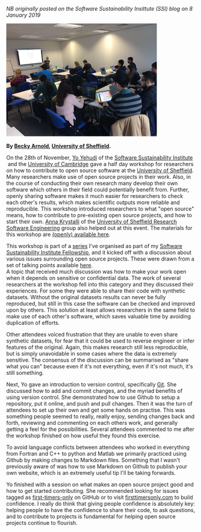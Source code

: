 <!--
.. title: How to contribute to open source software
.. author: Becky Arnold
.. slug: 2019-01-09-ssi-workshop-contribute-foss
.. date: 2019-01-09 16:56:00 UTC+00:00
.. tags: SSI open-source workshops FOSS
.. category:
.. link:
.. description:
.. type: text
-->

*NB originally posted on the Software Sustainability Insittute (SSI) blog on
8 January 2019*

![*Image courtesy of Becky Arnold*](/images/ssi-workshop-contribute-foss.png)

**By [Becky Arnold](https://software.ac.uk/fellows/becky-arnold),
[University of Sheffield](https://www.sheffield.ac.uk).**

On the 28th of November, [Yo Yehudi](http://yo-yehudi.com/) of the
[Software Sustainability Institute](https://www.software.ac.uk/)  and
the [University of Cambridge](https://www.cam.ac.uk/) gave a half day
workshop for researchers on how to contribute to open source software at
the [University of Sheffield](http://sheffield.ac.uk). Many researchers
make use of open source projects in their work. Also, in the course of
conducting their own research many develop their own software which
others in their field could potentially benefit from. Further, openly
sharing software makes it much easier for researchers to check each
other\'s results, which makes scientific outputs more reliable and
reproducible. This workshop introduced researchers to what "open source"
means, how to contribute to pre-existing open source projects, and how
to start their own. [Anna Krystalli](http://annakrystalli.me/) of the
[University of Sheffield Research Software
Engineering](http://rse.shef.ac.uk) group also helped out at this event.
The materials for this workshop are [(openly) available
here](https://open-source-for-researchers.github.io/open-source-workshop/).

This workshop is part of a
[series](https://www.sheffield.ac.uk/physics/news/programming-skills-sessions)
I've organised as part of my [Software Sustainability Institute
Fellowship](https://www.software.ac.uk/programmes-and-events/fellowship-programme),
and it kicked off with a discussion about various issues surrounding
open source projects. These were drawn from a set of talking points
available
[here](https://github.com/baricks/opentodiscussion/blob/master/OpenSource).\
A topic that received much discussion was how to make your work open
when it depends on sensitive or confidential data. The work of several
researchers at the workshop fell into this category and they discussed
their experiences. For some they were able to share their code with
synthetic datasets. Without the original datasets results can never be
fully reproduced, but still in this case the software can be checked and
improved upon by others. This solution at least allows researchers in
the same field to make use of each other\'s software, which saves
valuable time by avoiding duplication of efforts.

Other attendees voiced frustration that they are unable to even share
synthetic datasets, for fear that it could be used to reverse engineer
or infer features of the original. Again, this makes research still less
reproducible, but is simply unavoidable in some cases where the data is
extremely sensitive. The consensus of the discussion can be summarised
as "share what you can" because even if it's not everything, even if
it's not much, it's still something.

Next, Yo gave an introduction to version control, specifically
[Git](https://git-scm.com/). She discussed how to add and commit
changes, and the myriad benefits of using version control. She
demonstrated how to use Github to setup a repository, put it online, and
push and pull changes. Then it was the turn of attendees to set up their
own and get some hands on practise. This was something people seemed to
really, really enjoy, sending changes back and forth, reviewing and
commenting on each others work, and generally getting a feel for the
possibilities. Several attendees commented to me after the workshop
finished on how useful they found this exercise.

To avoid language conflicts between attendees who worked in everything
from Fortran and C++ to python and Matlab we primarily practiced using
Github by making changes to Markdown files. Something that I wasn't
previously aware of was how to use Markdown on Github to publish your
own website, which is an extremely useful tip I'll be taking forwards.

Yo finished with a session on what makes an open source project good and
how to get started contributing. She recommended looking for issues
tagged as
[first-timers-only](https://github.com/search?q=label%3Afirst-timers-only&state=open&type=Issues)
on GitHub or to visit
[firsttimersonly.com](https://www.firsttimersonly.com/) to build
confidence. I really do think that giving people confidence is
absolutely key: helping people to have the confidence to share their
code, to ask questions, and to contribute to projects is fundamental for
helping open source projects continue to flourish.
